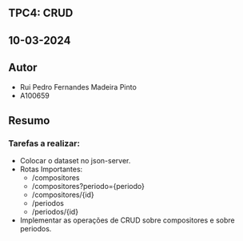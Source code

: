 ## TPC4: CRUD

## 10-03-2024

## Autor
- Rui Pedro Fernandes Madeira Pinto
- A100659

## Resumo

### Tarefas a realizar:

- Colocar o dataset no json-server.
- Rotas Importantes:
    - /compositores
    - /compositores?periodo={periodo}
    - /compositores/{id}
    - /periodos
    - /periodos/{id}
- Implementar as operações de CRUD sobre compositores e sobre periodos.